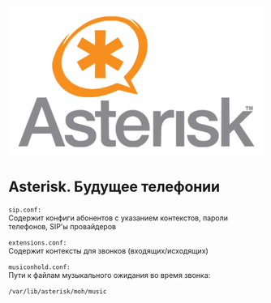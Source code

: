 ![Asterisk](../../img/asterisk.png)

# Asterisk. Будущее телефонии

``` sip.conf: ```  
Содержит конфиги абонентов с указанием контекстов, пароли телефонов, SIP'ы провайдеров

``` extensions.conf: ```  
Содержит контексты для звонков (входящих/исходящих)

``` musiconhold.conf: ```  
Пути к файлам музыкального ожидания во время звонка:  

```/var/lib/asterisk/moh/music```

